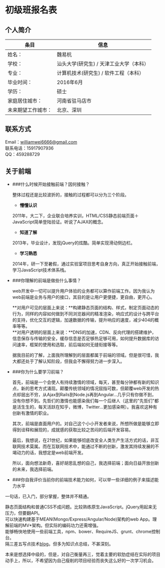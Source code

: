 # 初级班报名表

## 个人简介

条目            | 信息
-------------  | ------------
姓名：          | 魏易杭
学校：          | 汕头大学(研究生) / 天津工业大学（本科）
专业：          | 计算机技术(研究生) / 软件工程（本科） 
毕业时间：       | 2016年6月
学历：          | 硕士
家庭居住城市：   | 河南省驻马店市
未来期望工作城市：| 北京、深圳

## 联系方式

Email：williamwei6666@gmail.com  
联系电话：15917907936  
QQ：459288729  

## 关于前端

 - ###什么时候开始接触前端？因何接触？    

    整体过程还是比较波折的，接触的过程都可以分为三个阶段。
      
   + **懵懂认识**
      
    2011年，大二下，企业联合培养实训，HTML/CSS静态前端页面＋JavaScript简单登陆验证。听说了AJAX的概念。
    
   + **知道了解**
    
    2013年，毕业设计，发现jQuery的炫酷。简单实现滑动侧边栏。
    
   + **学习熟悉**
    
    2014年，研一下至暑假，通过实验室项目思考自身方向，真正开始接触前端，学习JavaScript技术体系栈。
 
 - ###你理解的前端是做些什么事情？
 
   web开发中一切可以提升用户体验的业务都可以算作前端工作。因为我认为web前端是业务与用户的接口，其目的是让用户更便捷，更自由，更开心。
   
   **对用户可见的层面上来说：**构建静态页面的结构、样式，制定页面动态的行为，同样的内容如何做到不同浏览器间的精准渲染，响应式的设计与跨平台的支持，优化交互的逻辑，加速数据的传输，提升响应的速度，减少404的概率等等。  
   **对用户透明的层面上来说：**DNS的加速，CDN、反向代理的搭建维护，信息保存与传输的安全，缓存信息是否足够热足够可用，如何提升数据库的访问速率，框架的使用和选取，前后端如何无缝衔接等等。
   
   据我目前的了解，上面我所理解到的层面都属于前端的领域。但是很可惜，我大都还处于了解认知阶段，但我会不懈得努力进一步深入。
   
 - ###你为什么要学习前端？
   
   首先，前端是一个会使人有持续激情的领域，每天，甚至每分钟都有新的知识点，新的思考方式涌现。颠覆传统领域的情况屈指可数，但颠覆web开发的热点却层出不穷，从Ajax到Rails到Node.js再到Angular...几乎只有你做不到，没有你想不到。先哲们的激情也能感染我们每一个后继人（这里的"先哲们"都是活生生的，每天活跃在知乎，微博，Twitter...更加感染啊）。我喜欢这种有创新有激情的职业。
   
   其次，前端是直面用户的。对自己这个小小开发者来说，所想所做是能够立即得到诠释和展现的，成就感的获取比较之苦闷的后端开发容易。
   
   最后，我想说，在21世纪，如果能够彻底改变全人类生产生活方式的话，非互联网技术莫属。而在互联网技术中，能通过不断的创新，激发其持续发展的不竭动力的话，我想定是web前端开发。
   
   所以，面向想法新奇，喜好胡思乱想的自己，我选择前端；面向日益开放创新的未来，我选择前端。
   
 - ###你自我评价当前你的前端技术能力如何，可以举一些详细的例子来描述能力水平
 
 一句话，已入门，部分掌握，整体并不精通。
 
 静态页面结构和普通CSS不成问题。比较熟练原生JavaScript。jQuery用起来无压力，但要翻API。  
 可以快速构建基于MEAN(Mongo/Express/Angular/Node)架构的web App。理解前端的MV*架构。但实际的编码功力还需增强。  
 能够畅快地使用一些前端工具，npm、bower、RequireJS、grunt、chrome控制台。  
 隔三差五写点技术[blog](http://hywilliam.com/)。但多为知识点总结，不甚深刻。
 
 本来是想选择中级的，但是，对自己衡量再三，觉着主要的软肋症结在实际的项目动手上，所以，不希望因为自己瘦削的项目经验而丧失这么好的一次学习机会。


